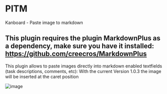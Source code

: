 # PITM
Kanboard - Paste image to markdown

## This plugin requires the plugin MarkdownPlus as a dependency, make sure you have it installed: https://github.com/creecros/MarkdownPlus

This plugin allows to paste images directly into markdown enabled textfields (task descriptions, comments, etc):
With the current Version 1.0.3 the image will be inserted at the caret position

![image](https://user-images.githubusercontent.com/13346344/143029759-45506f92-0aee-420a-9204-f133ee31ec9c.png)
